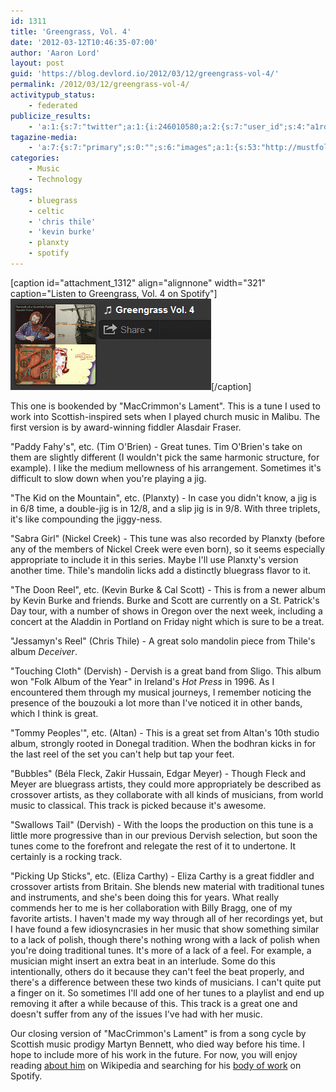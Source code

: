 ```yaml
---
id: 1311
title: 'Greengrass, Vol. 4'
date: '2012-03-12T10:46:35-07:00'
author: 'Aaron Lord'
layout: post
guid: 'https://blog.devlord.io/2012/03/12/greengrass-vol-4/'
permalink: /2012/03/12/greengrass-vol-4/
activitypub_status:
    - federated
publicize_results:
    - 'a:1:{s:7:"twitter";a:1:{i:246010580;a:2:{s:7:"user_id";s:4:"a1rd";s:7:"post_id";s:18:"179277247633571840";}}}'
tagazine-media:
    - 'a:7:{s:7:"primary";s:0:"";s:6:"images";a:1:{s:53:"http://mustfollow.files.wordpress.com/2012/03/gg4.png";a:6:{s:8:"file_url";s:53:"http://mustfollow.files.wordpress.com/2012/03/gg4.png";s:5:"width";s:3:"321";s:6:"height";s:3:"146";s:4:"type";s:5:"image";s:4:"area";s:5:"46866";s:9:"file_path";s:0:"";}}s:6:"videos";a:0:{}s:11:"image_count";s:1:"1";s:6:"author";s:8:"28099389";s:7:"blog_id";s:8:"28571045";s:9:"mod_stamp";s:19:"2012-03-12 18:55:38";}'
categories:
    - Music
    - Technology
tags:
    - bluegrass
    - celtic
    - 'chris thile'
    - 'kevin burke'
    - planxty
    - spotify
---
```


[caption id="attachment_1312" align="alignnone" width="321" caption="Listen to Greengrass, Vol. 4 on Spotify"]<a href="http://open.spotify.com/user/1217402077/playlist/5ldpahwvBybxREbAkGjCph"><img class=" wp-image-1312  " title="greengrass4" src="/assets/img/2012/03/gg4.png" alt="Greengrass, Vol. 4" width="321" height="146" /></a>[/caption]

This one is bookended by "MacCrimmon's Lament". This is a tune I used to work into Scottish-inspired sets when I played church music in Malibu. The first version is by award-winning fiddler Alasdair Fraser.

"Paddy Fahy's", etc. (Tim O'Brien) - Great tunes. Tim O'Brien's take on them are slightly different (I wouldn't pick the same harmonic structure, for example). I like the medium mellowness of his arrangement. Sometimes it's difficult to slow down when you're playing a jig.

"The Kid on the Mountain", etc. (Planxty) - In case you didn't know, a jig is in 6/8 time, a double-jig is in 12/8, and a slip jig is in 9/8. With three triplets, it's like compounding the jiggy-ness.

"Sabra Girl" (Nickel Creek) - This tune was also recorded by Planxty (before any of the members of Nickel Creek were even born), so it seems especially appropriate to include it in this series. Maybe I'll use Planxty's version another time. Thile's mandolin licks add a distinctly bluegrass flavor to it.

"The Doon Reel", etc. (Kevin Burke &amp; Cal Scott) - This is from a newer album by Kevin Burke and friends. Burke and Scott are currently on a St. Patrick's Day tour, with a number of shows in Oregon over the next week, including a concert at the Aladdin in Portland on Friday night which is sure to be a treat.

"Jessamyn's Reel" (Chris Thile) - A great solo mandolin piece from Thile's album <em>Deceiver</em>.

"Touching Cloth" (Dervish) - Dervish is a great band from Sligo. This album won "Folk Album of the Year" in Ireland's <em>Hot Press</em> in 1996. As I encountered them through my musical journeys, I remember noticing the presence of the bouzouki a lot more than I've noticed it in other bands, which I think is great.

"Tommy Peoples'", etc. (Altan) - This is a great set from Altan's 10th studio album, strongly rooted in Donegal tradition. When the bodhran kicks in for the last reel of the set you can't help but tap your feet.

"Bubbles" (Béla Fleck, Zakir Hussain, Edgar Meyer) - Though Fleck and Meyer are bluegrass artists, they could more appropriately be described as crossover artists, as they collaborate with all kinds of musicians, from world music to classical. This track is picked because it's awesome.

"Swallows Tail" (Dervish) - With the loops the production on this tune is a little more progressive than in our previous Dervish selection, but soon the tunes come to the forefront and relegate the rest of it to undertone. It certainly is a rocking track.

"Picking Up Sticks", etc. (Eliza Carthy) - Eliza Carthy is a great fiddler and crossover artists from Britain. She blends new material with traditional tunes and instruments, and she's been doing this for years. What really commends her to me is her collaboration with Billy Bragg, one of my favorite artists. I haven't made my way through all of her recordings yet, but I have found a few idiosyncrasies in her music that show something similar to a lack of polish, though there's nothing wrong with a lack of polish when you're doing traditional tunes. It's more of a lack of a feel. For example, a musician might insert an extra beat in an interlude. Some do this intentionally, others do it because they can't feel the beat properly, and there's a difference between these two kinds of musicians. I can't quite put a finger on it. So sometimes I'll add one of her tunes to a playlist and end up removing it after a while because of this. This track is a great one and doesn't suffer from any of the issues I've had with her music.

Our closing version of "MacCrimmon's Lament" is from a song cycle by Scottish music prodigy Martyn Bennett, who died way before his time. I hope to include more of his work in the future. For now, you will enjoy reading <a href="http://en.wikipedia.org/wiki/Martyn_Bennett">about him</a> on Wikipedia and searching for his <a href="http://open.spotify.com/artist/1caCfJzVAjq53VoXHGSSk3">body of work</a> on Spotify.